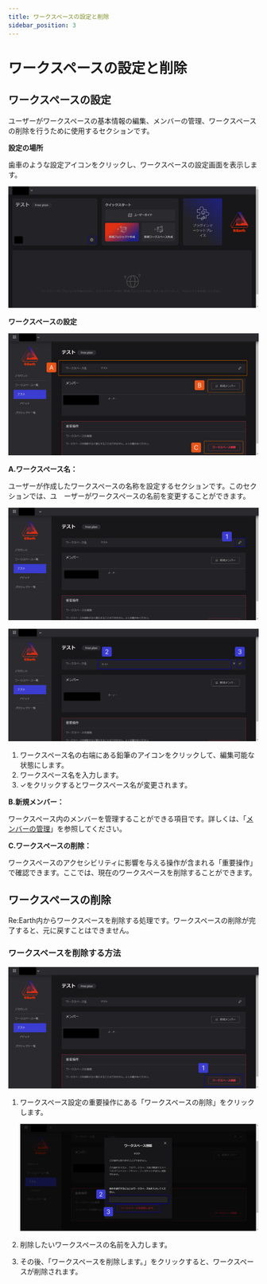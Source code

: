```yaml
---
title: ワークスペースの設定と削除
sidebar_position: 3
---
```


# ワークスペースの設定と削除

## ワークスペースの設定

ユーザーがワークスペースの基本情報の編集、メンバーの管理、ワークスペースの削除を行うために使用するセクションです。

**設定の場所**

歯車のような設定アイコンをクリックし、ワークスペースの設定画面を表示します。

![2023-05-18_23h12_00.png](./img/2023-05-18_23h12_00.png)

**ワークスペースの設定**

![Group 103.png](./img/Group_103.png)

**A.ワークスペース名：**

ユーザーが作成したワークスペースの名称を設定するセクションです。このセクションでは、ユ　ーザーがワークスペースの名前を変更することができます。

![Group 104 (1).png](./img/Group_104_(1).png)

![Group 105.png](./img/Group_105.png)

1. ワークスペース名の右端にある鉛筆のアイコンをクリックして、編集可能な状態にします。
2. ワークスペース名を入力します。
3. ✓をクリックするとワークスペース名が変更されます。

**B.新規メンバー：**

ワークスペース内のメンバーを管理することができる項目です。詳しくは、「[メンバーの管理](./managing-members.md)」を参照してください。

**C.ワークスペースの削除：**

ワークスペースのアクセシビリティに影響を与える操作が含まれる「重要操作」で確認できます。ここでは、現在のワークスペースを削除することができます。

## ワークスペースの削除

Re:Earth内からワークスペースを削除する処理です。ワークスペースの削除が完了すると、元に戻すことはできません。

### ワークスペースを削除する方法

![Group 106.png](./img/Group_106.png)

1. ワークスペース設定の重要操作にある「ワークスペースの削除」をクリックします。
    
    ![Group 107.png](./img/Group_107.png)
    
2. 削除したいワークスペースの名前を入力します。
3. その後、「ワークスペースを削除します。」をクリックすると、ワークスペースが削除されます。